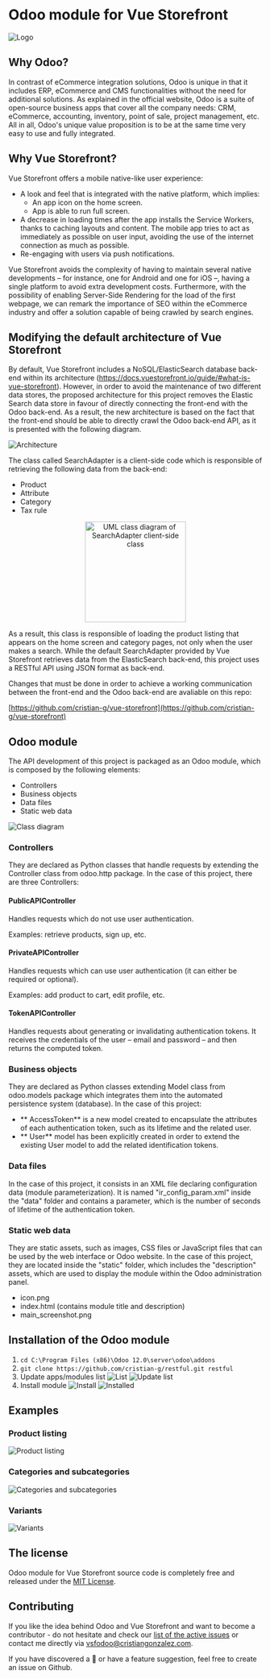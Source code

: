 # Odoo module for Vue Storefront
![Logo](docs/vuepress/public/logo.png)

## Why Odoo?
In contrast of eCommerce integration solutions, Odoo is unique in that it includes ERP, eCommerce and CMS functionalities without the need for additional solutions. As explained in the official website, Odoo is a suite of open-source business apps that cover all the company needs: CRM, eCommerce, accounting, inventory, point of sale, project management, etc. All in all, Odoo's unique value proposition is to be at the same time very easy to use and fully integrated.

## Why Vue Storefront?

Vue Storefront offers a mobile native-like user experience:

- A look and feel that is integrated with the native platform, which implies:
  - An app icon on the home screen.
  - App is able to run full screen.
- A decrease in loading times after the app installs the Service Workers, thanks to caching layouts and content. The mobile app tries to act as immediately as possible on user input, avoiding the use of the internet connection as much as possible.
- Re-engaging with users via push notifications.

Vue Storefront avoids the complexity of having to maintain several native developments – for instance, one for Android and one for iOS –, having a single platform to avoid extra development costs. Furthermore, with the possibility of enabling Server-Side Rendering for the load of the first webpage, we can remark the importance of SEO within the eCommerce industry and offer a solution capable of being crawled by search engines.

## Modifying the default architecture of Vue Storefront

By default, Vue Storefront includes a NoSQL/ElasticSearch database back-end within its architecture (https://docs.vuestorefront.io/guide/#what-is-vue-storefront). However, in order to avoid the maintenance of two different data stores, the proposed architecture for this project removes the Elastic Search data store in favour of directly connecting the front-end with the Odoo back-end. As a result, the new architecture is based on the fact that the front-end should be able to directly crawl the Odoo back-end API, as it is presented with the following diagram.

![Architecture](docs/vuepress/public/architecture.png)

The class called SearchAdapter is a client-side code which is responsible of retrieving the following data from the back-end:
-  Product
-  Attribute
-  Category
-  Tax rule

<p align="center">
  <img width="200" align="center" alt="UML class diagram of SearchAdapter client-side class" src="https://github.com/cristian-g/vsf-odoo/blob/master/docs/vuepress/public/search_adapter.png?raw=true">
</p>

As a result, this class is responsible of loading the product listing that appears on the home screen and category pages, not only when the user makes a search.
While the default SearchAdapter provided by Vue Storefront retrieves data from the ElasticSearch back-end, this project uses a RESTful API using JSON format as back-end. 

Changes that must be done in order to achieve a working communication between the front-end and the Odoo back-end are avaliable on this repo:

[https://github.com/cristian-g/vue-storefront](https://github.com/cristian-g/vue-storefront)

## Odoo module

The API development of this project is packaged as an Odoo module, which is composed by the following elements:

- Controllers
- Business objects
- Data files
- Static web data

![Class diagram](docs/vuepress/public/class_diagram.png)

### Controllers

They are declared as Python classes that handle requests by extending the Controller class from odoo.http package. In the case of this project, there are three Controllers:

#### PublicAPIController

Handles requests which do not use user authentication.

Examples: retrieve products, sign up, etc.

#### PrivateAPIController

Handles requests which can use user authentication (it can either be required or optional).

Examples: add product to cart, edit profile, etc.

#### TokenAPIController

Handles requests about generating or invalidating authentication tokens. It receives the credentials of the user – email and password – and then returns the computed token.

### Business objects

They are declared as Python classes extending Model class from odoo.models package which integrates them into the automated persistence system (database). In the case of this project:

- ** AccessToken** is a new model created to encapsulate the attributes of each authentication token, such as its lifetime and the related user.
- ** User** model has been explicitly created in order to extend the existing User model to add the related identification tokens.

### Data files

In the case of this project, it consists in an XML file declaring configuration data (module parameterization). It is named &quot;ir\_config\_param.xml&quot; inside the &quot;data&quot; folder and contains a parameter, which is the number of seconds of lifetime of the authentication token.

### Static web data

They are static assets, such as images, CSS files or JavaScript files that can be used by the web interface or Odoo website. In the case of this project, they are located inside the &quot;static&quot; folder, which includes the &quot;description&quot; assets, which are used to display the module within the Odoo administration panel.

- icon.png
- index.html (contains module title and description)
- main\_screenshot.png

## Installation of the Odoo module
1. `cd C:\Program Files (x86)\Odoo 12.0\server\odoo\addons`
2. `git clone https://github.com/cristian-g/restful.git restful`
3. Update apps/modules list
![List](docs/vuepress/public/list.png)
![Update list](docs/vuepress/public/update_list.png)
4. Install module
![Install](docs/vuepress/public/install.png)
![Installed](docs/vuepress/public/installed.png)

## Examples
### Product listing
![Product listing](docs/vuepress/public/product_listing.gif)
### Categories and subcategories
![Categories and subcategories](docs/vuepress/public/categories_and_subcategories.gif)
### Variants
![Variants](docs/vuepress/public/variants.gif)

## The license

Odoo module for Vue Storefront source code is completely free and released under the [MIT License](https://github.com/cristian-g/vsf-odoo/blob/master/LICENSE).

## Contributing

If you like the idea behind Odoo and Vue Storefront and want to become a contributor - do not hesitate and check our [list of the active issues](https://github.com/cristian-g/vsf-odoo/issues) or contact me directly via vsfodoo@cristiangonzalez.com.

If you have discovered a 🐜 or have a feature suggestion, feel free to create an issue on Github.
